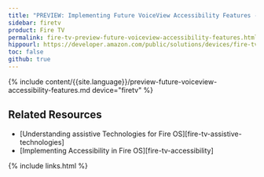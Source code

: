 ```yaml
---
title: "PREVIEW: Implementing Future VoiceView Accessibility Features - Fire TV"
sidebar: firetv
product: Fire TV
permalink: fire-tv-preview-future-voiceview-accessibility-features.html
hippourl: https://developer.amazon.com/public/solutions/devices/fire-tv/docs/fire-tv-preview-future-voiceview-accessibility-features
toc: false
github: true
---
```


{% include content/{{site.language}}/preview-future-voiceview-accessibility-features.md device="firetv" %}

## Related Resources

*   [Understanding assistive Technologies for Fire OS][fire-tv-assistive-technologies]
*   [Implementing Accessibility in Fire OS][fire-tv-accessibility]

{% include links.html %}





